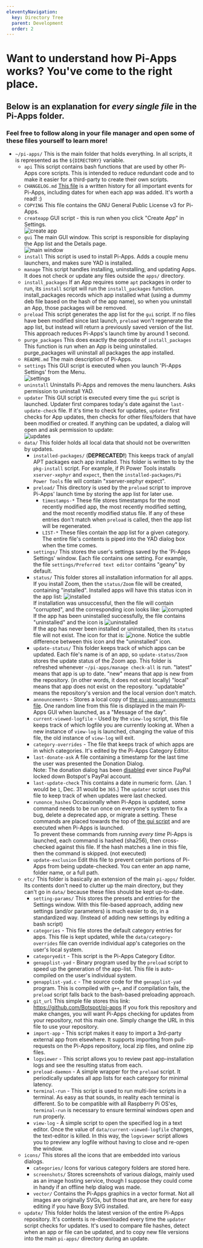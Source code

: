 ```yaml
---
eleventyNavigation:
  key: Directory Tree
  parent: Development
  order: 2
---
```


# Want to understand how Pi-Apps works? You've come to the right place.
## Below is an explanation for *every single file* in the Pi-Apps folder.
### Feel free to follow along in your file manager and open some of these files yourself to learn more!

 - `~/pi-apps/` This is the main folder that holds everything. In all scripts, it is represented as the `${DIRECTORY}` variable.
   - `api` This script contains bash functions that are used by other Pi-Apps core scripts. This is intended to reduce redundant code and to make it easier for a third-party to create their own scripts.
   - `CHANGELOG.md` [This file](https://github.com/Botspot/pi-apps/blob/master/CHANGELOG.md) is a written history for all important events for Pi-Apps, including dates for when each app was added. It's worth a read! :)
   - `COPYING` This file contains the GNU General Public License v3 for Pi-Apps.
   - `createapp` GUI script - this is run when you click "Create App" in Settings.  
![create app](/img/screenshots/create%20app.png?raw=true)
   - `gui` The main GUI window. This script  is responsible for displaying the App list and the Details page.  
![main window](/img/screenshots/main%20window.png?raw=true)
   - `install` This script is used to install Pi-Apps. Adds a couple menu launchers, and makes sure YAD is installed.
   - `manage` This script handles installing, uninstalling, and updating Apps. It does not check or update any files outside the `apps/` directory.
   - `install_packages` If an App requires some `apt` packages in order to run, its `install` script will run the `install_packages` function. install_packages records which app installed what (using a dummy deb file based on the hash of the app name), so when you uninstall an App, those packages will be removed.
   - `preload` This script generates the app list for the `gui` script. If no files have been modified since last launch, `preload` won't regenerate the app list, but instead will return a previously saved version of the list. This approach reduces Pi-Apps's launch time by around 1 second.
   - `purge_packages` This does exactly the opposite of `install_packages` This function is run when an App is being uninstalled. purge_packages will uninstall all packages the app installed.
   - `README.md` The main description of Pi-Apps.
   - `settings` This GUI script is executed when you launch 'Pi-Apps Settings' from the Menu.  
![settings](/img/screenshots/settings.png?raw=true)
   - `uninstall` Uninstalls Pi-Apps and removes the menu launchers. Asks permission to uninstall YAD.
   - `updater` This GUI script is executed every time  the `gui` script is launched. Updater first compares today's date against the `last-update-check` file. If it's time to check for updates, `updater` first checks for App updates, then checks for other files/folders that have been modified or created. If anything can be updated, a dialog will open and ask permission to update:  
![updates](/img/screenshots/updates%20available.png?raw=true)
   - `data/` This folder holds all local data that should not be overwritten by updates.
     - `installed-packages/` (**DEPRECATED!**) This keeps track of any/all APT packages each app installed. This folder is written to by the `pkg-install` script.
     For example, if Pi Power Tools installs `xserver-xephyr` and `expect`, then the `installed-packages/Pi Power Tools` file will contain "xserver-xephyr expect".
     - `preload/` This directory is used by the `preload` script to improve Pi-Apps' launch time by storing the app list for later use.
       - `timestamps-*` These file stores timestamps for the most recently modified app, the most recently modified setting, and the most recently modified status file.
       If any of these entries don't match when `preload` is called, then the app list will be regenerated.
       - `LIST-*` These files contain the app list for a given category. The entire file's contents is piped into the YAD dialog box when the time comes.
     - `settings/` This stores the user's settings saved by the 'Pi-Apps Settings' window. Each file contains one setting. For example, the file `settings/Preferred text editor` contains "geany" by default.
     - `status/` This folder stores all installation information for all apps.
     If you install Zoom, then the `status/Zoom` file will be created, containing "installed". Installed apps will have this status icon in the app list: ![installed](/img/installed.png?raw=true)  
     If installation was unsuccessful, then the file will contain "corrupted", and the corresponding icon looks like: ![corrupted](/img/corrupted.png?raw=true)  
     If the app has been uninstalled successfully, the file contains "uninstalled" and the icon is ![uninstalled](/img/uninstalled.png?raw=true)  
     If the app has never been installed or uninstalled, then its `status` file will not exist. The icon for that is: ![none](/img/none.png?raw=true). Notice the subtle difference between this icon and the "uninstalled" icon.
     - `update-status/` This folder keeps track of which apps can be updated. Each file's name is of an app, so `update-status/Zoom` stores the update status of the Zoom app. This folder is refreshed whenever `~/pi-apps/manage check-all` is run.
     "latest" means that app is up to date.
     "new" means that app is new from the repository. (in other words, it does not exist locally)
     "local" means that app does not exist on the repository.
     "updatable" means the repository's version and the local version don't match.
     - `announcements` - Stores a local copy of [the `pi-apps-announcements` file](https://github.com/Botspot/pi-apps-announcements/blob/main/message). One random line from this file is displayed in the main Pi-Apps GUI when launched, as a "Message of the day".
     - `current-viewed-logfile` - Used by the `view-log` script, this file keeps track of which logfile you are currently looking at. When a new instance of `view-log` is launched, changing the value of this file, the old instance of `view-log` will exit. 
     - `category-overrides` - The file that keeps track of which apps are in which categories. It's edited by the Pi-Apps Category Editor.
     - `last-donate-ask` A file containing a timestamp for the last time the user was presented the Donation Dialog.  
Note: The donation dialog has been [disabled](https://github.com/Botspot/pi-apps/commit/0629b72294a96ea78d8bc0855368bc82b4147570) ever since PayPal locked down Botspot's PayPal account.
     - `last-update-check` This contains a date in numeric form. (Jan. 1 would be `1`, Dec. 31 would be `365`.) The `updater` script uses this file to keep track of when updates were last checked.
     - `runonce_hashes` Occasionally when Pi-Apps is updated, some command needs to be run once on everyone's system to fix a bug, delete a deprecated app, or migrate a setting. These commands are placed towards the top of [the gui script](https://github.com/Botspot/pi-apps/blob/master/gui) and are executed when Pi-Apps is launched.  
To prevent these commands from *running every time* Pi-Apps is launched, each command is hashed (sha256), then cross-checked against this file. If the hash matches a line in this file, then the command is skipped. (not executed)
     - `update-exclusion` Edit this file to prevent certain portions of Pi-Apps from being update-checked. You can enter an app name, folder name, or a full path.
   - `etc/` This folder is basically an extension of the main `pi-apps/` folder. Its contents don't need to clutter up the main directory, but they can't go in `data/` because these files should be kept up-to-date.
     - `setting-params/` This stores the presets and entries for the Settings window. 
With this file-based approach, adding new settings (and/or parameters) is much easier to do, in a standardized way. (Instead of adding new settings by editing a bash script)
     - `categories` - This file stores the default category entries for apps. This file is kept updated, while the `data/category-overrides` file can override individual app's categories on the user's local system.
     - `categoryedit` - This script is the Pi-Apps Category Editor.
     - `genapplist-yad` - Binary program used by the `preload` script to speed up the generation of the app-list. This file is auto-compiled on the user's individual system.
     - `genapplist-yad.c` - The source code for the `genapplist-yad` program. This is compiled with `g++`, and if compilation fails, the `preload` script falls back to the bash-based preloading approach.
     - `git_url` This simple file stores this link: https://github.com/Botspot/pi-apps
     If you fork this repository and make changes, you will want Pi-Apps checking for updates from your repository, not this main one. Simply change the URL in this file to use your repository.
     - `import-app` - This script makes it easy to import a 3rd-party external app from elsewhere. It supports importing from pull-requests on the Pi-Apps repository, local zip files, and online zip files.
     - `logviewer` - This script allows you to review past app-installation logs and see the resulting status from each.
     - `preload-daemon` - A simple wrapper for the `preload` script. It periodically updates all app lists for each category for minimal latency.
     - `terminal-run` - This script is used to run multi-line scripts in a terminal. As easy as that sounds, in reality each terminal is different. So to be compatible with all Raspberry Pi OS'es, `terminal-run` is necessary to ensure terminal windows open and run properly.
     - `view-log` - A simple script to open the specified log in a text editor. Once the value of `data/current-viewed-logfile` changes, the text-editor is killed. In this way, the `logviewer` script allows you to preview any logfile without having to close and re-open the window.
   - `icons/` This stores all the icons that are embedded into various dialogs.
     - `categories/` Icons for various category folders are stored here.
     - `screenshots/` Stores screenshots of various dialogs, mainly used as an image hosting service, though I suppose they could come in handy if an offline help dialog was made.
     - `vector/` Contains the Pi-Apps graphics in a vector format. Not all images are originally SVGs, but those that are, are here for easy editing if you have Boxy SVG installed.
   - `update/` This folder holds the latest version of the entire Pi-Apps repository. It's contents is re-downloaded every time the `updater` script checks for updates. It's used to compare file hashes, detect when an app or file can be updated, and to copy new file versions into the main `pi-apps/` directory during an update.